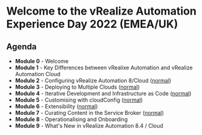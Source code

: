 # Welcome to the vRealize Automation Experience Day 2022 (EMEA/UK)

## Agenda

* **Module 0** - Welcome
* **Module 1** - Key Differences between vRealixe Automation and vRealize Automation Cloud
* **Module 2** - Configuring vRealize Automation 8/Cloud ([normal](/module-2/m2-full-lab-guide.md))
* **Module 3** - Deploying to Multiple Clouds ([normal](/module-3/m3-full-lab-guide.md))
* **Module 4** - Iterative Development and Infrastructure as Code ([normal](/module-4/m4-full-lab-guide.md))
* **Module 5** - Customising with cloudConfig ([normal](/module-5/m5-full-lab-guide.md))
* **Module 6** - Extensibility ([normal](/module-6/m6-full-lab-guide.md))
* **Module 7** - Curating Content in the Service Broker ([normal](/module-7/m7-full-lab-guide.md))
* **Module 8** - Operationalising and Onboarding
* **Module 9** - What's New in vRealize Automation 8.4 / Cloud